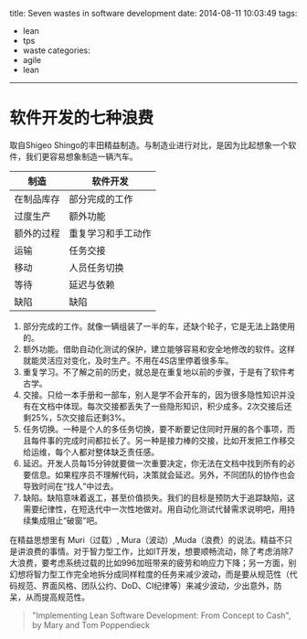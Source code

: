 title: Seven wastes in software development
date: 2014-08-11 10:03:49
tags: 
  - lean
  - tps
  - waste
categories:
  - agile
  - lean
---

# 软件开发的七种浪费

取自Shigeo Shingo的丰田精益制造。与制造业进行对比，是因为比起想象一个软件，我们更容易想象制造一辆汽车。

制造 | 软件开发
---- | ------ 
在制品库存 | 部分完成的工作
过度生产 | 额外功能
额外的过程 | 重复学习和手工动作
运输 | 任务交接
移动 | 人员任务切换
等待 | 延迟与依赖
缺陷 | 缺陷

<!--more-->

1. 部分完成的工作。就像一辆组装了一半的车，还缺个轮子，它是无法上路使用的。
2. 额外功能。借助自动化测试的保护，建立能够容易和安全地修改的软件。这样就能灵活应对变化，及时生产。不用在4S店里停着很多车。
3. 重复学习。不了解之前的历史，就总是在重复地以前的步骤，于是有了软件考古学。
4. 交接。只给一本手册和一部车，别人是学不会开车的，因为很多隐性知识并没有在文档中体现。每次交接都丢失了一些隐形知识，积少成多。2次交接后还剩25%，5次交接后还剩3%。
5. 任务切换。一种是个人的多任务切换，要不断要记住同时开展的各个事项，而且每件事的完成时间都拉长了。另一种是接力棒的交接，比如开发把工作移交给运维，每个人都对整体缺乏责任感。
6. 延迟。开发人员每15分钟就要做一次重要决定，你无法在文档中找到所有的必要信息。如果程序员不理解代码，决策就会延迟。另外，不同团队的协作也会导致时间在“找人”中过去。
7. 缺陷。缺陷意味着返工，甚至价值损失。我们的目标是预防大于追踪缺陷，这需要纪律性，在短迭代中一次性地做对。用自动化测试代替需求说明吧，用持续集成阻止“破窗”吧。

在精益思想里有 Muri（过载）, Mura（波动）,Muda（浪费）的说法。精益不只是讲浪费的事情。对于智力型工作，比如IT开发，想要顺畅流动，除了考虑消除7大浪费，要考虑系统过载的比如996加班带来的疲劳和响应力下降；另一方面，别幻想将智力型工作完全地拆分成同样粒度的任务来减少波动，而是要从规范性（代码规范、界面风格、团队公约、DoD、CI纪律等）来减少波动，少出意外，防呆，从而提高规范性。

> "Implementing Lean Software Development: From Concept to Cash", by Mary and Tom Poppendieck